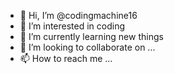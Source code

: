 - 👋 Hi, I’m @codingmachine16
- 👀 I’m interested in coding
- 🌱 I’m currently learning new things
- 💞️ I’m looking to collaborate on ...
- 📫 How to reach me ...

<!---
codingmachine16/codingmachine16 is a ✨ special ✨ repository because its `README.md` (this file) appears on your GitHub profile.
You can click the Preview link to take a look at your changes.
--->

